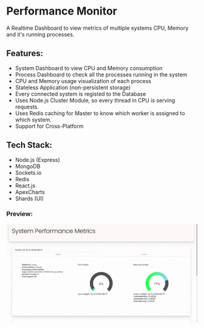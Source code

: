 # Performance Monitor
A Realtime Dashboard to view metrics of multiple systems CPU, Memory and it's running processes.

## Features:
- System Dashboard to view CPU and Memory consumption
- Process Dashboard to check all the processes running in the system
- CPU and Memory usage visualization of each process
- Stateless Application (non-persistent storage)
- Every connected system is registed to the Database
- Uses Node.js Cluster Module, so every thread in CPU is serving requests.
- Uses Redis caching for Master to know which worker is assigned to which system.
- Support for Cross-Platform

## Tech Stack:
- Node.js (Express)
- MongoDB
- Sockets.io
- Redis
- React.js
- ApexCharts
- Shards (UI)

### Preview:
![System Dashboard](https://raw.githubusercontent.com/shreyasssk/image-reference/master/performance-monitor.gif)
